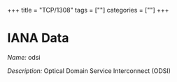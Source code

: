 +++
title = "TCP/1308"
tags = [""]
categories = [""]
+++

# IANA Data

_Name:_ odsi

_Description:_ Optical Domain Service Interconnect (ODSI)

